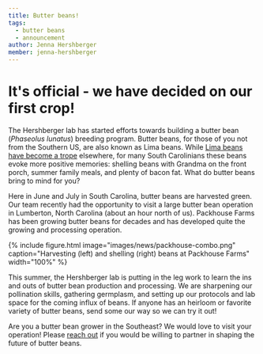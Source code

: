 ```yaml
---
title: Butter beans!
tags:
  - butter beans
  - announcement
author: Jenna Hershberger
member: jenna-hershberger
---
```


# It's official - we have decided on our first crop!

The Hershberger lab has started efforts towards building a butter bean (*Phaseolus lunatus*) breeding program. Butter beans, for those of you not from the Southern US, are also known as Lima beans. While [Lima beans have become a trope](https://tvtropes.org/pmwiki/pmwiki.php/Main/StockYuck#:~:text=he%20tries%20it.-,Lima%20beans,-%3A) elsewhere, for many South Carolinians these beans evoke more positive memories: shelling beans with Grandma on the front porch, summer family meals, and plenty of bacon fat. What do butter beans bring to mind for you?

Here in June and July in South Carolina, butter beans are harvested green. Our team recently had the opportunity to visit a large butter bean operation in Lumberton, North Carolina (about an hour north of us). Packhouse Farms has been growing butter beans for decades and has developed quite the growing and processing operation.

{%
  include figure.html
  image="images/news/packhouse-combo.png"
  caption="Harvesting (left) and shelling (right) beans at Packhouse Farms"
  width="100%"
%}

This summer, the Hershberger lab is putting in the leg work to learn the ins and outs of butter bean production and processing. We are sharpening our pollination skills, gathering germplasm, and setting up our protocols and lab space for the coming influx of beans. If anyone has an heirloom or favorite variety of butter beans, send some our way so we can try it out!

Are you a butter bean grower in the Southeast? We would love to visit your operation! Please [reach out](contact) if you would be willing to partner in shaping the future of butter beans.
